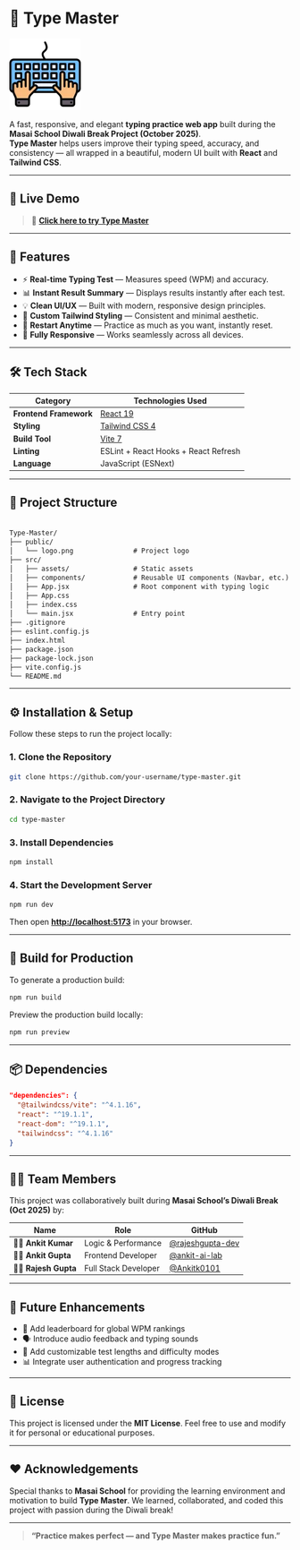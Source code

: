 # 🧠 Type Master

![Type Master Logo](./public/logo.png)

A fast, responsive, and elegant **typing practice web app** built during the **Masai School Diwali Break Project (October 2025)**.  
**Type Master** helps users improve their typing speed, accuracy, and consistency — all wrapped in a beautiful, modern UI built with **React** and **Tailwind CSS**.

---

## 🚀 Live Demo

> 🔗 **[Click here to try Type Master](#)**  

---

## 🧩 Features

- ⚡ **Real-time Typing Test** — Measures speed (WPM) and accuracy.  
- 📊 **Instant Result Summary** — Displays results instantly after each test.  
- 💡 **Clean UI/UX** — Built with modern, responsive design principles.  
- 🎨 **Custom Tailwind Styling** — Consistent and minimal aesthetic.  
- 🔁 **Restart Anytime** — Practice as much as you want, instantly reset.  
- 📱 **Fully Responsive** — Works seamlessly across all devices.  

---

## 🛠️ Tech Stack

| Category | Technologies Used |
|-----------|------------------|
| **Frontend Framework** | [React 19](https://react.dev/) |
| **Styling** | [Tailwind CSS 4](https://tailwindcss.com/) |
| **Build Tool** | [Vite 7](https://vitejs.dev/) |
| **Linting** | ESLint + React Hooks + React Refresh |
| **Language** | JavaScript (ESNext) |

---

## 📁 Project Structure

```

Type-Master/
├── public/
│   └── logo.png               # Project logo
├── src/
│   ├── assets/                # Static assets
│   ├── components/            # Reusable UI components (Navbar, etc.)
│   ├── App.jsx                # Root component with typing logic
│   ├── App.css
│   ├── index.css
│   └── main.jsx               # Entry point
├── .gitignore
├── eslint.config.js
├── index.html
├── package.json
├── package-lock.json
├── vite.config.js
└── README.md

````

---

## ⚙️ Installation & Setup

Follow these steps to run the project locally:

### 1. Clone the Repository
```bash
git clone https://github.com/your-username/type-master.git
````

### 2. Navigate to the Project Directory

```bash
cd type-master
```

### 3. Install Dependencies

```bash
npm install
```

### 4. Start the Development Server

```bash
npm run dev
```

Then open **[http://localhost:5173](http://localhost:5173)** in your browser.

---

## 🧪 Build for Production

To generate a production build:

```bash
npm run build
```

Preview the production build locally:

```bash
npm run preview
```

---

## 📦 Dependencies

```json
"dependencies": {
  "@tailwindcss/vite": "^4.1.16",
  "react": "^19.1.1",
  "react-dom": "^19.1.1",
  "tailwindcss": "^4.1.16"
}
```

---

## 🧑‍💻 Team Members

This project was collaboratively built during **Masai School’s Diwali Break (Oct 2025)** by:

| Name                   | Role                 | GitHub                                                 |
| ---------------------- | -------------------- | ------------------------------------------------------ |
| 👨‍💻 **Ankit Kumar**  | Logic & Performance  | [@rajeshgupta-dev](https://github.com/rajeshgupta-dev) |
| 👨‍💻 **Ankit Gupta**  | Frontend Developer   | [@ankit-ai-lab](https://github.com/ankit-ai-lab)       |
| 👩‍💻 **Rajesh Gupta** | Full Stack Developer | [@Ankitk0101](https://github.com/Ankitk0101)           |

---

## 🌟 Future Enhancements

* 🧮 Add leaderboard for global WPM rankings
* 🗣️ Introduce audio feedback and typing sounds
* 🎯 Add customizable test lengths and difficulty modes
* 📊 Integrate user authentication and progress tracking

---

## 🪪 License

This project is licensed under the **MIT License**.
Feel free to use and modify it for personal or educational purposes.

---

## ❤️ Acknowledgements

Special thanks to **Masai School** for providing the learning environment and motivation to build **Type Master**.
We learned, collaborated, and coded this project with passion during the Diwali break!

---

> **“Practice makes perfect — and Type Master makes practice fun.”**


